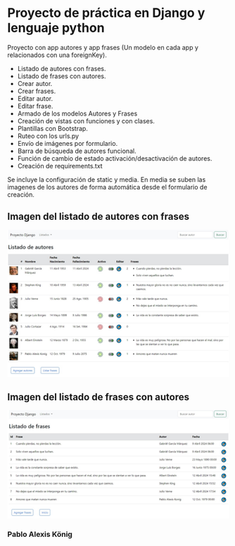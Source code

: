 # Proyecto de práctica en Django y lenguaje python

Proyecto con app autores y app frases (Un modelo en cada app y relacionados con una foreignKey).

- Listado de autores con frases.
- Listado de frases con autores.
- Crear autor.
- Crear frases.
- Editar autor.
- Editar frase.
- Armado de los modelos Autores y Frases
- Creación de vistas con funciones y con clases.
- Plantillas con Bootstrap.
- Ruteo con los urls.py
- Envío de imágenes por formulario.
- Barra de búsqueda de autores funcional.
- Función de cambio de estado activación/desactivación de autores.
- Creación de requirements.txt

Se incluye la configuración de static y media. En media se suben las imagenes de los autores de forma automática desde el formulario de creación.

## Imagen del listado de autores con frases
![Imagen del listado de autores con frases](DjangoDemo.jpg)

## Imagen del listado de frases con autores
![Imagen del listado de frases con autores](DjangoDemo2.jpg)

### Pablo Alexis König
